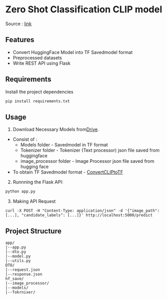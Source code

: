 # Zero Shot Classification CLIP model

Source : [link](https://huggingface.co/docs/transformers/tasks/zero_shot_object_detection)

## Features
- Convert HuggingFace Model into TF Savedmodel format
- Preprocessed datasets
- Write REST API using Flask

## Requirements

Install the project dependencies
```bash
pip install requirements.txt 
```

## Usage
1. Download Necessary Models from[Drive](https://drive.google.com/drive/folders/11q-9LsGQLlhwEmv1zVItsH8qAkDlE87C?usp=drive_link).
- Consist of :
   - Models folder - Savedmodel in TF format
   - Tokenizer folder - Tokenizer (Text processor) json file saved from huggingface
   - image_processor folder - Image Processor json file saved from hugging face
- To obtain TF Savedmodel format - [ConvertCLIPtoTF](https://github.com/RobertBiehl/CLIP-tf2) 

2. Runnning the Flask API:
```python
python app.py
```

3. Making API Request
```
curl -X POST -H "Content-Type: application/json" -d '{"image_path": [...], "candidate_labels": [...]}' http://localhost:5000/predict
```
## Project Structure
```
app/
|--app.py
|--dto.py
|--model.py
|--utils.py
DTO/
|--request.json
|--response.json
hf_save/
|--image_processor/
|--models/
|--Tokrnixer/
```

